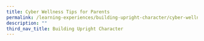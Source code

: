 ```yaml
---
title: Cyber Wellness Tips for Parents
permalink: /learning-experiences/building-upright-character/cyber-wellness-tips-for-parents/
description: ""
third_nav_title: Building Upright Character
---
```

